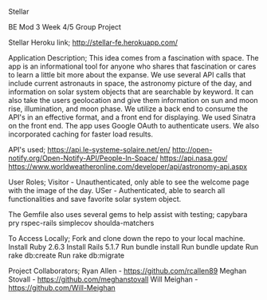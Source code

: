 Stellar

BE Mod 3 Week 4/5 Group Project

Stellar Heroku link; http://stellar-fe.herokuapp.com/

Application Description;
This idea comes from a fascination with space. The app is an informational tool for anyone who shares that fascination or cares to learn a little bit more about the expanse. We use several API calls that include current astronauts in space, the astronomy picture of the day, and information on solar system objects that are searchable by keyword. It can also take the users geolocation and give them information on sun and moon rise, illumination, and moon phase. We utilize a back end to consume the API's in an effective format, and a front end for displaying. We used Sinatra on the front end. The app uses Google OAuth to authenticate users. We also incorporated caching for faster load results.

API's used;
https://api.le-systeme-solaire.net/en/
http://open-notify.org/Open-Notify-API/People-In-Space/
https://api.nasa.gov/
https://www.worldweatheronline.com/developer/api/astronomy-api.aspx

User Roles;
Visitor - Unauthenticated, only able to see the welcome page with the image of the day.
USer - Authenticated, able to search all functionalities and save favorite solar system object.

The Gemfile also uses several gems to help assist with testing;
capybara
pry
rspec-rails
simplecov
shoulda-matchers

To Access Locally;
Fork and clone down the repo to your local machine.
Install Ruby 2.6.3
Install Rails 5.1.7
Run bundle install
Run bundle update
Run rake db:create
Run rake db:migrate

Project Collaborators;
Ryan Allen - https://github.com/rcallen89
Meghan Stovall - https://github.com/meghanstovall
Will Meighan - https://github.com/Will-Meighan
